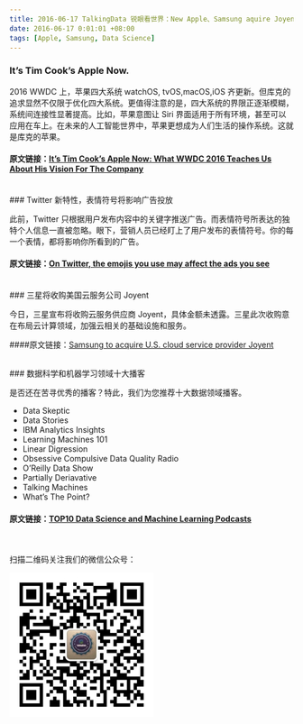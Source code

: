 ```yaml
---
title: 2016-06-17 TalkingData 锐眼看世界：New Apple、Samsung aquire Joyent and Podcasts about Data Science 
date: 2016-06-17 0:01:01 +08:00
tags: [Apple, Samsung, Data Science]
---
```


### It’s Tim Cook’s Apple Now.

2016 WWDC 上，苹果四大系统 watchOS, tvOS,macOS,iOS 齐更新。但库克的追求显然不仅限于优化四大系统。更值得注意的是，四大系统的界限正逐渐模糊，系统间连接性显著提高。比如，苹果意图让 Siri 界面适用于所有环境，甚至可以应用在车上。在未来的人工智能世界中，苹果更想成为人们生活的操作系统。这就是库克的苹果。

#### 原文链接：[It’s Tim Cook’s Apple Now: What WWDC 2016 Teaches Us About His Vision For The Company](http://www.fastcompany.com/3060924/wwdc/its-tim-cooks-apple-now-what-wwdc-2016-teaches-us-about-his-vision-for-the-company)

<br>
### Twitter 新特性，表情符号将影响广告投放

此前，Twitter 只根据用户发布内容中的关键字推送广告。而表情符号所表达的独特个人信息一直被忽略。眼下，营销人员已经盯上了用户发布的表情符号。你的每一个表情，都将影响你所看到的广告。

#### 原文链接：[On Twitter, the emojis you use may affect the ads you see](https://news.fastcompany.com/tag/twitter)

<br>
### 三星将收购美国云服务公司 Joyent

今日，三星宣布将收购云服务供应商 Joyent，具体金额未透露。三星此次收购意在布局云计算领域，加强云相关的基础设施和服务。

####原文链接：[Samsung to acquire U.S. cloud service provider Joyent](http://www.tuicool.com/articles/JFnqUjn)

<br>
### 数据科学和机器学习领域十大播客

是否还在苦寻优秀的播客？特此，我们为您推荐十大数据领域播客。

- Data Skeptic
- Data Stories
- IBM Analytics Insights
- Learning Machines 101
- Linear Digression
- Obsessive Compulsive Data Quality Radio
- O’Reilly Data Show
- Partially Deriavative
- Talking Machines
- What’s The Point?

#### 原文链接：[TOP10 Data Science and Machine Learning Podcasts](http://dataconomy.com/top-10-data-science-and-machine-learning-podcasts/)

<br>
<br>
扫描二维码关注我们的微信公众号：

![](https://raw.githubusercontent.com/tdglobalnews/tdglobalnews.github.io/master/images/erweima.jpg)